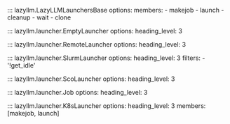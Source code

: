 ::: lazyllm.LazyLLMLaunchersBase
    options:
      members:
      - makejob
      - launch
      - cleanup
      - wait
      - clone

::: lazyllm.launcher.EmptyLauncher
    options:
      heading_level: 3

::: lazyllm.launcher.RemoteLauncher
    options:
      heading_level: 3

::: lazyllm.launcher.SlurmLauncher
    options:
      heading_level: 3
      filters:
      - '!get_idle'

::: lazyllm.launcher.ScoLauncher
    options:
      heading_level: 3

::: lazyllm.launcher.Job
    options:
      heading_level: 3

::: lazyllm.launcher.K8sLauncher
    options:
      heading_level: 3
      members: [makejob, launch]